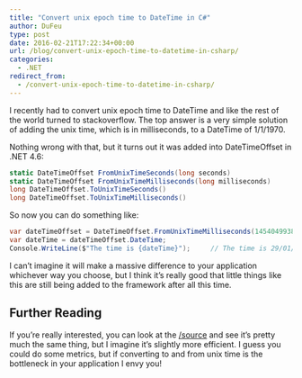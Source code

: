 ```yaml
---
title: "Convert unix epoch time to DateTime in C#"
author: DuFeu
type: post
date: 2016-02-21T17:22:34+00:00
url: /blog/convert-unix-epoch-time-to-datetime-in-csharp/
categories:
  - .NET
redirect_from:
  - /convert-unix-epoch-time-to-datetime-in-csharp/
---
```


I recently had to convert unix epoch time to DateTime and like the rest of the world turned to stackoverflow. The top answer is a very simple solution of adding the unix time, which is in milliseconds, to a DateTime of 1/1/1970.

Nothing wrong with that, but it turns out it was added into DateTimeOffset in .NET 4.6:

```csharp
static DateTimeOffset FromUnixTimeSeconds(long seconds)
static DateTimeOffset FromUnixTimeMilliseconds(long milliseconds)
long DateTimeOffset.ToUnixTimeSeconds()
long DateTimeOffset.ToUnixTimeMilliseconds()
```

So now you can do something like:

```csharp
var dateTimeOffset = DateTimeOffset.FromUnixTimeMilliseconds(1454049938871);
var dateTime = dateTimeOffset.DateTime;
Console.WriteLine($"The time is {dateTime}");     // The time is 29/01/2016 06:45:38
```

I can&#8217;t imagine it will make a massive difference to your application whichever way you choose, but I think it&#8217;s really good that little things like this are still being added to the framework after all this time.

## Further Reading

If you&#8217;re really interested, you can look at the [/source][1] and see it&#8217;s pretty much the same thing, but I imagine it&#8217;s slightly more efficient. I guess you could do some metrics, but if converting to and from unix time is the bottleneck in your application I envy you!

[1]: http://referencesource.microsoft.com/#mscorlib/system/datetimeoffset.cs,52ee670254934854
